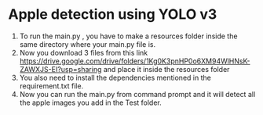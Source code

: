 # Apple detection using YOLO v3
1. To run the main.py , you have to make a resources folder inside the same directory where your main.py file is.<br />
2. Now you download 3 files from this link https://drive.google.com/drive/folders/1Kg0K3pnHP0o6XM94WlHNsK-ZAWXJS-EI?usp=sharing and place it inside the resources folder<br />
3. You also need to install the dependencies mentioned in the requirement.txt file. <br />
4. Now you can run the main.py from command prompt and it will detect all the apple images you add in the Test folder.<br />
